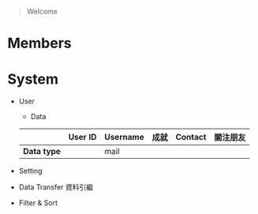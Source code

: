 > Welcome

# Members

# System
- User
  - Data
  
  ||User ID|Username|成就|Contact|關注朋友|
  |:-|:-|:-|:-|:-|:-|
  |**Data type**||mail|
  
- Setting
- Data Transfer 資料引繼
- Filter & Sort
